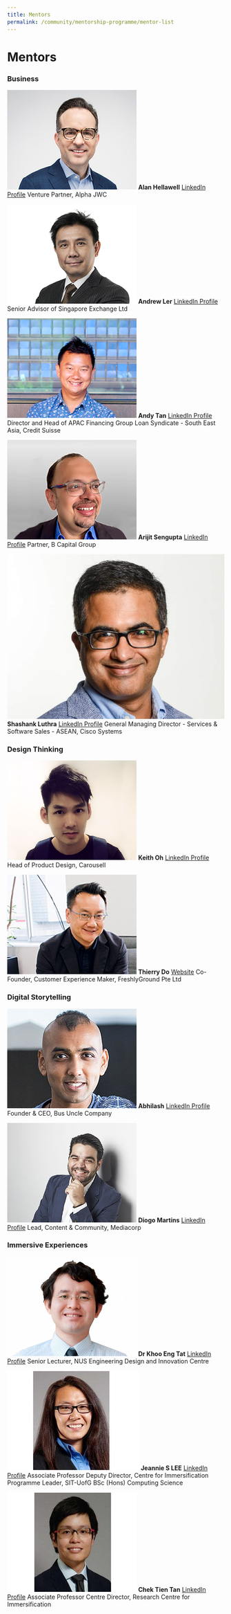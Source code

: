 ```yaml
---
title: Mentors
permalink: /community/mentorship-programme/mentor-list
---
```

# Mentors

### Business

![](/images/mentor-list/alan-hellawell_300x230px.jpg)
**Alan Hellawell**
[LinkedIn Profile](https://www.linkedin.com/in/alan-hellawell-96a3263/)
Venture Partner, Alpha JWC

![](/images/mentor-list/AndrewLer_300x230px-2.jpg)
**Andrew Ler**
[LinkedIn Profile](https://www.linkedin.com/in/andrew-ler-b042882b/)
Senior Advisor of Singapore Exchange Ltd

![](/images/mentor-list/AndyTan_300X230px.jpg)
**Andy Tan**
[LinkedIn Profile](https://www.linkedin.com/in/andytanyy/)
Director and Head of APAC Financing Group Loan Syndicate - South East Asia, Credit Suisse

![](/images/mentor-list/Arijit_Sengupta_300x230px.jpg)
**Arijit Sengupta**
[LinkedIn Profile](https://www.linkedin.com/in/arijit-sengupta/)
Partner, B Capital Group

![](/images/mentor-list/1809_Shashank_casual_profile_cropped.jpg)
**Shashank Luthra**
[LinkedIn Profile](https://www.linkedin.com/in/shashankluthra)
General Managing Director -  Services & Software Sales - ASEAN, Cisco Systems

### Design Thinking

![](/images/mentor-list/Keith-Oh_color-300x230px.jpg)
**Keith Oh**
[LinkedIn Profile](https://www.linkedin.com/in/keithoh/)
Head of Product Design, Carousell

![](/images/mentor-list/Thierry-Do_300x230px.jpg)
**Thierry Do**
[Website](https://www.thefgpeople.com/)
Co-Founder, Customer Experience Maker, FreshlyGround Pte Ltd

### Digital Storytelling

![](/images/mentor-list/Abhilash-Murthy_300X230px.jpg)
**Abhilash**
[LinkedIn Profile](https://www.linkedin.com/in/abhilashmurthy/)
Founder & CEO, Bus Uncle Company

![](/images/mentor-list/DiogoMartins_300x230px.jpg)
**Diogo Martins**
[LinkedIn Profile](https://www.linkedin.com/in/diogocordesanicetomartins/)
Lead, Content & Community, Mediacorp


### Immersive Experiences

![](/images/mentor-list/Khoo-Eng-Tat_300x230px.jpg)
**Dr Khoo Eng Tat**
[LinkedIn Profile](https://www.linkedin.com/in/eng-tat-khoo-6061311a/)
Senior Lecturer, NUS Engineering Design and Innovation Centre

![](/images/mentor-list/Dr_Jeannie_Lee.jpg)
**Jeannie S LEE**
[LinkedIn Profile](https://www.linkedin.com/in/jeannieleesa)
Associate Professor
Deputy Director, Centre for Immersification
Programme Leader, SIT-UofG BSc (Hons) Computing Science

![](/images/mentor-list/Dr_Tan_Chek_Tien_50.jpg)
**Chek Tien Tan**
[LinkedIn Profile](https://www.linkedin.com/in/chek-tien-tan-b48aba14)
Associate Professor Centre Director, Research Centre for Immersification
